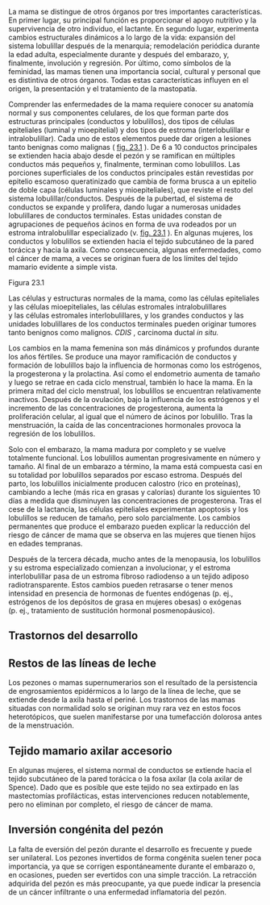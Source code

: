 La mama se distingue de otros órganos por tres importantes características. En primer lugar, su principal función es proporcionar el apoyo nutritivo y la supervivencia de otro individuo, el lactante. En segundo lugar, experimenta cambios estructurales dinámicos a lo largo de la vida: expansión del sistema lobulillar después de la menarquia; remodelación periódica durante la edad adulta, especialmente durante y después del embarazo, y, finalmente, involución y regresión. Por último, como símbolos de la feminidad, las mamas tienen una importancia social, cultural y personal que es distintiva de otros órganos. Todas estas características influyen en el origen, la presentación y el tratamiento de la mastopatía.

Comprender las enfermedades de la mama requiere conocer su anatomía normal y sus componentes celulares, de los que forman parte dos estructuras principales (conductos y lobulillos), dos tipos de células epiteliales (luminal y mioepitelial) y dos tipos de estroma (interlobulillar e intralobulillar). Cada uno de estos elementos puede dar origen a lesiones tanto benignas como malignas ( [fig. 23.1](https://www.clinicalkey.com/student/content/book/3-s2.0-B9788491139119000235#f0010) ). De 6 a 10 conductos principales se extienden hacia abajo desde el pezón y se ramifican en múltiples conductos más pequeños y, finalmente, terminan como lobulillos. Las porciones superficiales de los conductos principales están revestidas por epitelio escamoso queratinizado que cambia de forma brusca a un epitelio de doble capa (células luminales y mioepiteliales), que reviste el resto del sistema lobulillar/conductos. Después de la pubertad, el sistema de conductos se expande y prolifera, dando lugar a numerosas unidades lobulillares de conductos terminales. Estas unidades constan de agrupaciones de pequeños ácinos en forma de uva rodeados por un estroma intralobulillar especializado (v. [fig. 23.1](https://www.clinicalkey.com/student/content/book/3-s2.0-B9788491139119000235#f0010) ). En algunas mujeres, los conductos y lobulillos se extienden hacia el tejido subcutáneo de la pared torácica y hacia la axila. Como consecuencia, algunas enfermedades, como el cáncer de mama, a veces se originan fuera de los límites del tejido mamario evidente a simple vista.

Figura 23.1

Las células y estructuras normales de la mama, como las células epiteliales y las células mioepiteliales, las células estromales intralobulillares y las células estromales interlobulillares, y los grandes conductos y las unidades lobulillares de los conductos terminales pueden originar tumores tanto benignos como malignos. _CDIS_ , carcinoma ductal _in situ._

Los cambios en la mama femenina son más dinámicos y profundos durante los años fértiles. Se produce una mayor ramificación de conductos y formación de lobulillos bajo la influencia de hormonas como los estrógenos, la progesterona y la prolactina. Así como el endometrio aumenta de tamaño y luego se retrae en cada ciclo menstrual, también lo hace la mama. En la primera mitad del ciclo menstrual, los lobulillos se encuentran relativamente inactivos. Después de la ovulación, bajo la influencia de los estrógenos y el incremento de las concentraciones de progesterona, aumenta la proliferación celular, al igual que el número de ácinos por lobulillo. Tras la menstruación, la caída de las concentraciones hormonales provoca la regresión de los lobulillos.

Solo con el embarazo, la mama madura por completo y se vuelve totalmente funcional. Los lobulillos aumentan progresivamente en número y tamaño. Al final de un embarazo a término, la mama está compuesta casi en su totalidad por lobulillos separados por escaso estroma. Después del parto, los lobulillos inicialmente producen calostro (rico en proteínas), cambiando a leche (más rica en grasas y calorías) durante los siguientes 10 días a medida que disminuyen las concentraciones de progesterona. Tras el cese de la lactancia, las células epiteliales experimentan apoptosis y los lobulillos se reducen de tamaño, pero solo parcialmente. Los cambios permanentes que produce el embarazo pueden explicar la reducción del riesgo de cáncer de mama que se observa en las mujeres que tienen hijos en edades tempranas.

Después de la tercera década, mucho antes de la menopausia, los lobulillos y su estroma especializado comienzan a involucionar, y el estroma interlobulillar pasa de un estroma fibroso radiodenso a un tejido adiposo radiotransparente. Estos cambios pueden retrasarse o tener menos intensidad en presencia de hormonas de fuentes endógenas (p. ej., estrógenos de los depósitos de grasa en mujeres obesas) o exógenas (p. ej., tratamiento de sustitución hormonal posmenopáusico).

## Trastornos del desarrollo

## Restos de las líneas de leche

Los pezones o mamas supernumerarios son el resultado de la persistencia de engrosamientos epidérmicos a lo largo de la línea de leche, que se extiende desde la axila hasta el periné. Los trastornos de las mamas situadas con normalidad solo se originan muy rara vez en estos focos heterotópicos, que suelen manifestarse por una tumefacción dolorosa antes de la menstruación.

## Tejido mamario axilar accesorio

En algunas mujeres, el sistema normal de conductos se extiende hacia el tejido subcutáneo de la pared torácica o la fosa axilar (la cola axilar de Spence). Dado que es posible que este tejido no sea extirpado en las mastectomías profilácticas, estas intervenciones reducen notablemente, pero no eliminan por completo, el riesgo de cáncer de mama.

## Inversión congénita del pezón

La falta de eversión del pezón durante el desarrollo es frecuente y puede ser unilateral. Los pezones invertidos de forma congénita suelen tener poca importancia, ya que se corrigen espontáneamente durante el embarazo o, en ocasiones, pueden ser evertidos con una simple tracción. La retracción adquirida del pezón es más preocupante, ya que puede indicar la presencia de un cáncer infiltrante o una enfermedad inflamatoria del pezón.